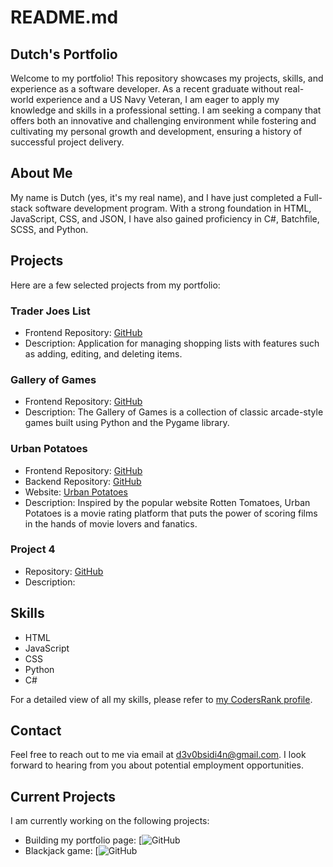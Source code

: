 # README.md

## Dutch's Portfolio

Welcome to my portfolio! This repository showcases my projects, skills, and experience as a software developer. As a recent graduate without real-world experience and a US Navy Veteran, I am eager to apply my knowledge and skills in a professional setting. I am seeking a company that offers both an innovative and challenging environment while fostering and cultivating my personal growth and development, ensuring a history of successful project delivery.

## About Me

My name is Dutch (yes, it's my real name), and I have just completed a Full-stack software development program. With a strong foundation in HTML, JavaScript, CSS, and JSON, I have also gained proficiency in C#, Batchfile, SCSS, and Python.

## Projects

Here are a few selected projects from my portfolio:

### Trader Joes List

- Frontend Repository: [GitHub](https://github.com/jdutchfoy/trader-joes-list.git)
- Description: Application for managing shopping lists with features such as adding, editing, and deleting items.


### Gallery of Games

- Frontend Repository: [GitHub](https://github.com/gallery-of-games/arcade.git)
- Description: The Gallery of Games is a collection of classic arcade-style games built using Python and the Pygame library. 

### Urban Potatoes

- Frontend Repository: [GitHub](https://github.com/UrbanPotatoes/UrbanPotatoesFrontend.git)
- Backend Repository: [GitHub](https://github.com/UrbanPotatoes/UrbanPotatoesBackend.git)
- Website: [Urban Potatoes](https://urban-potatoes.netlify.app/)
- Description: Inspired by the popular website Rotten Tomatoes, Urban Potatoes is a movie rating platform that puts the power of scoring films in the hands of movie lovers and fanatics. 

### Project 4

- Repository: [GitHub]()
- Description:

## Skills

- HTML
- JavaScript
- CSS
- Python
- C#

For a detailed view of all my skills, please refer to [my CodersRank profile](https://profile.codersrank.io/user/jdutchfoy).

## Contact

Feel free to reach out to me via email at <d3v0bsidi4n@gmail.com>. I look forward to hearing from you about potential employment opportunities.

## Current Projects

I am currently working on the following projects:

- Building my portfolio page: [![GitHub](https://github.com/jdutchfoy/portfolio)
- Blackjack game: [![GitHub](https://github.com/jdutchfoy/blackjack)
